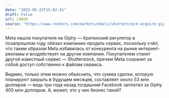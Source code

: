 ```yaml
---
date: "2023-05-23T15:02:41"
draft: False
url: /4050
source: "https://www.reuters.com/markets/deals/shutterstock-acquire-giphy-inc-53-million-cash-2023-05-23/"
---
```


Meta нашла покупателя на Giphy — британский регулятор в позапрошлом году обязал компанию продать сервис, поскольку счёл, что таким образом Meta избавилась от конкурента на рынке интернет-рекламы и воздействует на другие компании. Покупателем станет другой известный сервис — Shutterstock, причем Meta сохранит за собой доступ собственно к файлам сервиса.

Видимо, только этим можно объяснить, что сумма сделки, которую планируют закрыть в будущем месяцев, составляет около 53 млн долларов — ведь три года назад тогдашний Facebook заплатил за Giphy 400 млн долларов. А, может, это у них бизнес такой?
